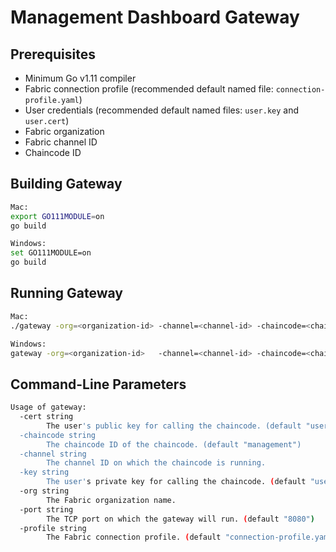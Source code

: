 # Management Dashboard Gateway


## Prerequisites

* Minimum Go v1.11 compiler
* Fabric connection profile (recommended default named file: `connection-profile.yaml`) 
* User credentials (recommended default named files: `user.key` and `user.cert`)
* Fabric organization
* Fabric channel ID
* Chaincode ID


## Building Gateway

```bash
Mac:
export GO111MODULE=on
go build

Windows:
set GO111MODULE=on
go build
```


## Running Gateway

```bash
Mac:
./gateway -org=<organization-id> -channel=<channel-id> -chaincode=<chaincode-id>

Windows:
gateway -org=<organization-id>   -channel=<channel-id> -chaincode=<chaincode-id>
```



## Command-Line Parameters

```bash
Usage of gateway:
  -cert string
        The user's public key for calling the chaincode. (default "user.cert")
  -chaincode string
        The chaincode ID of the chaincode. (default "management")
  -channel string
        The channel ID on which the chaincode is running.
  -key string
        The user's private key for calling the chaincode. (default "user.key")
  -org string
        The Fabric organization name.
  -port string
        The TCP port on which the gateway will run. (default "8080")
  -profile string
        The Fabric connection profile. (default "connection-profile.yaml")
```

